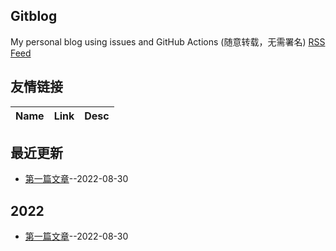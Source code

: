 ## Gitblog
My personal blog using issues and GitHub Actions (随意转载，无需署名)
[RSS Feed](https://raw.githubusercontent.com/UniqueClouds/gitblog/master/feed.xml)
## 友情链接
| Name | Link | Desc | 
 | ---- | ---- | ---- |
## 最近更新
- [第一篇文章](https://github.com/UniqueClouds/gitblog/issues/1)--2022-08-30
## 2022
- [第一篇文章](https://github.com/UniqueClouds/gitblog/issues/1)--2022-08-30
